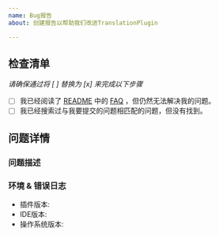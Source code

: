 ```yaml
---
name: Bug报告
about: 创建报告以帮助我们改进TranslationPlugin

---
```


## 检查清单
*请确保通过将 [ ] 替换为 [x] 来完成以下步骤*

* [ ] 我已经阅读了 [README](https://github.com/YiiGuxing/TranslationPlugin) 中的 [FAQ](https://github.com/YiiGuxing/TranslationPlugin#faq) ，但仍然无法解决我的问题。
* [ ] 我已经搜索过与我要提交的问题相匹配的问题，但没有找到。

## 问题详情

### 问题描述
<!--
请详细描述问题，确保包括:
  1. 重现问题的步骤。
  2. 发生了什么。
  3. 您认为正确的行为应该是什么。
  4. 如果可以，请添加屏幕截图以帮助解释您的问题。
-->

### 环境 & 错误日志
- 插件版本: <!-- x.x.x -->
- IDE版本: <!-- IDEA 20xx.x.x -->
- 操作系统版本: <!-- Windows 10 -->
<!-- (版本崩溃时请提供)
- 错误日志:
```
在此粘贴错误日志
```
-->

<!-- 获取环境与错误日志: http://yiiguxing.github.io/TranslationPlugin/start.html#faq-fb -->